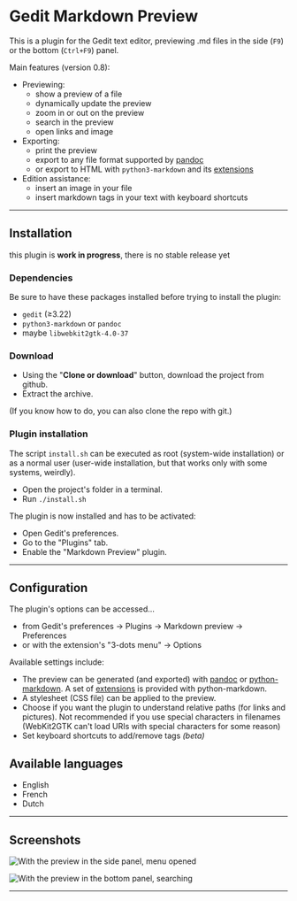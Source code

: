 # Gedit Markdown Preview

<!-- TODO

- si le document est pas supporté le panneau auto va en bas c'est nul
- cesser les zouaveries avec pandoc et les pre-strings/post-strings, il y a de vraies options 
- compléter les descriptions des schémas
- se souvenir du splitter
- ajouter le réglage pour le splitter dans les préférences
- ajouter le réglage pour la position dans les préférences
- utiliser encore + le même UI pour le backend dans export.py et dans prefs.py
- factoriser des trucs de export.py et de prefs.py
- interdire le redimensionnement de l'entrée de texte quand on change le format

     TODO -->

This is a plugin for the Gedit text editor, previewing .md files in the side (`F9`) or the bottom (`Ctrl+F9`) panel.

Main features (version 0.8):

- Previewing:
	- show a preview of a file
	- dynamically update the preview
	- zoom in or out on the preview
	- search in the preview
	- open links and image
- Exporting:
	- print the preview
	- export to any file format supported by [pandoc](https://pandoc.org/)
	- or export to HTML with `python3-markdown` and its [extensions](https://python-markdown.github.io/extensions/)
- Edition assistance:
	- insert an image in your file
	- insert markdown tags in your text with keyboard shortcuts

----

## Installation

this plugin is **work in progress**, there is no stable release yet

### Dependencies

Be sure to have these packages installed before trying to install the plugin:

- `gedit` (≥3.22)
- `python3-markdown` or `pandoc`
- maybe `libwebkit2gtk-4.0-37`

### Download

- Using the "**Clone or download**" button, download the project from github.
- Extract the archive.

(If you know how to do, you can also clone the repo with git.)

### Plugin installation

The script `install.sh` can be executed as root (system-wide installation) or as a normal user (user-wide installation, but that works only with some systems, weirdly).

- Open the project's folder in a terminal.
- Run `./install.sh`

The plugin is now installed and has to be activated:

- Open Gedit's preferences.
- Go to the "Plugins" tab.
- Enable the "Markdown Preview" plugin.

----

## Configuration

The plugin's options can be accessed…

- from Gedit's preferences → Plugins → Markdown preview → Preferences
- or with the extension's "3-dots menu" → Options

Available settings include:

- The preview can be generated (and exported) with [pandoc](https://pandoc.org/) or [python-markdown](https://python-markdown.github.io/). A set of [extensions](https://python-markdown.github.io/extensions/) is provided with python-markdown.
- A stylesheet (CSS file) can be applied to the preview.
- Choose if you want the plugin to understand relative paths (for links and pictures). Not recommended if you use special characters in filenames (WebKit2GTK can't load URIs with special characters for some reason)
- Set keyboard shortcuts to add/remove tags *(beta)*

## Available languages

- English
- French
- Dutch

----

## Screenshots

![With the preview in the side panel, menu opened](https://i.imgur.com/wo2pUrR.png)

![With the preview in the bottom panel, searching](https://i.imgur.com/NaVogWH.png)

----

